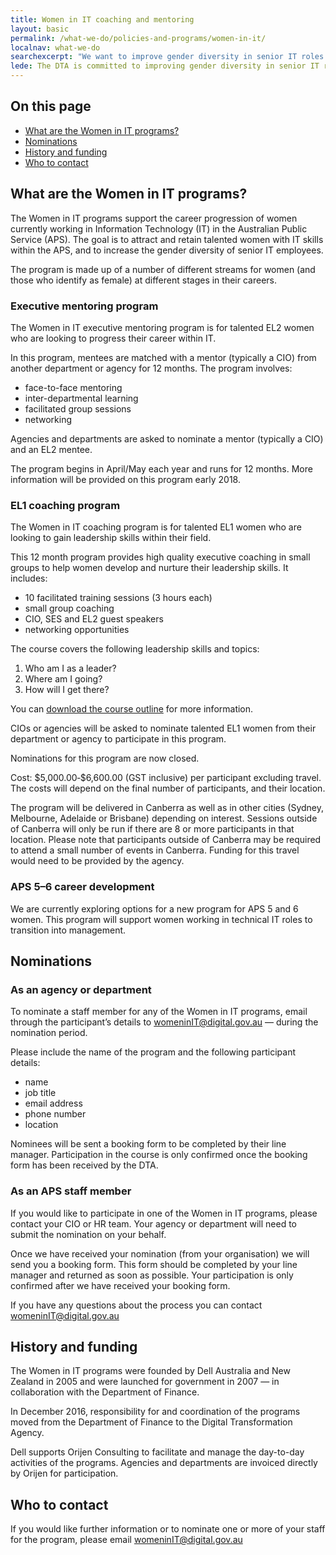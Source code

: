 ```yaml
---
title: Women in IT coaching and mentoring
layout: basic
permalink: /what-we-do/policies-and-programs/women-in-it/
localnav: what-we-do
searchexcerpt: "We want to improve gender diversity in senior IT roles within the Australian Public Service. Find out about the programs we offer for women in the APS."
lede: The DTA is committed to improving gender diversity in senior IT roles within the Australian Public Service. Find out about the coaching and mentoring programs currently on offer, and what we’re planning for the future.
---
```

<nav class="index-links">
  <h2>On this page</h2>
  <ul>
    <li>
      <a href="#What-are-the-Women-in-IT-programs">
        What are the Women in IT programs?
      </a>
    </li>
    <li>
      <a href="#Nominations">
        Nominations
      </a>
    </li>
    <li>
      <a href="#History-and-funding">
        History and funding
      </a>
    </li>
    <li>
      <a href="#Who-to-contact">
        Who to contact
      </a>
    </li>
  </ul>
</nav>

<h2 id="What-are-the-Women-in-IT-programs">What are the Women in IT programs?</h2>
<p>The Women in IT programs support the career progression of women currently working in Information Technology (IT) in the Australian Public Service (APS). The goal is to attract and retain talented women with IT skills within the APS, and to increase the gender diversity of senior IT employees. </p>

<p>The program is made up of a number of different streams for women (and those who identify as female) at different stages in their careers.</p>

<h3>Executive mentoring program</h3>
<p>The Women in IT executive mentoring program is for talented EL2 women who are looking to progress their career within IT.</p>

<p>In this program, mentees are matched with a mentor (typically a CIO) from another department or agency for 12 months. The program involves:</p>
<ul>
<li>face-to-face mentoring</li>
<li>inter-departmental learning</li>
<li>facilitated group sessions</li>
<li>networking</li>
</ul>
<p>Agencies and departments are asked to nominate a mentor (typically a CIO) and an EL2 mentee.</p>
<p>The program begins in April/May each year and runs for 12 months. More information will be provided on this program early 2018.</p>

<h3>EL1 coaching program</h3>
<p>The Women in IT coaching program is for talented EL1 women who are looking to gain leadership skills within their field.</p>
<p>This 12 month program provides high quality executive coaching in small groups to help women develop and nurture their leadership skills. It includes:</p>
<ul>
<li>10 facilitated training sessions (3 hours each)</li>
<li>small group coaching</li>
<li>CIO, SES and EL2 guest speakers</li>
<li>networking opportunities</li>
</ul>
<p>The course covers the following leadership skills and topics:</p>
<ol>
<li>Who am I as a leader?</li>
<li>Where am I going?</li>
<li>How will I get there?</li>
</ol>
<p>You can <a href="/files/DTA_women-in-IT-coaching-course-outline.pdf" download>download the course outline</a> for more information.</p>
<p>CIOs or agencies will be asked to nominate talented EL1 women from their department or agency to participate in this program.</p>
<p>Nominations for this program are now closed.</p>
<p>Cost: $5,000.00‑$6,600.00 (GST inclusive) per participant excluding travel. The costs will depend on the final number of participants, and their location.</p>
<p>The program will be delivered in Canberra as well as in other cities (Sydney, Melbourne, Adelaide or Brisbane) depending on interest. Sessions outside of Canberra will only be run if there are 8 or more participants in that location. Please note that participants outside of Canberra may be required to attend a small number of events in Canberra. Funding for this travel would need to be provided by the agency.</p>
<h3>APS 5&ndash;6 career development</h3>
<p>We are currently exploring options for a new program for APS 5 and 6 women. This program will support women working in technical IT roles to transition into management.</p>

<h2 id="Nominations">Nominations</h2>
<h3>As an agency or department</h3>
<p>To nominate a staff member for any of the Women in IT programs, email through the participant&rsquo;s details to <a href="mailto:womeninIT@digital.gov.au?Subject=Women%20in%20IT" target="_top">womeninIT@digital.gov.au</a> &mdash; during the nomination period.</p>
<p>Please include the name of the program and the following participant details:</p>
<ul>
<li>name</li>
<li>job title</li>
<li>email address</li>
<li>phone number</li>
<li>location</li>
</ul>
<p>Nominees will be sent a booking form to be completed by their line manager. Participation in the course is only confirmed once the booking form has been received by the DTA.</p>

<h3>As an APS staff member</h3>
<p>If you would like to participate in one of the Women in IT programs, please contact your CIO or HR team. Your agency or department will need to submit the nomination on your behalf.</p>
<p>Once we have received your nomination (from your organisation) we will send you a booking form. This form should be completed by your line manager and returned as soon as possible. Your participation is only confirmed after we have received your booking form.</p>
<p>If you have any questions about the process you can contact <a href="mailto:womeninIT@digital.gov.au?Subject=Women%20in%20IT" target="_top">womeninIT@digital.gov.au</a></p>

<h2 id="History-and-funding">History and funding</h2>
<p>The Women in IT programs were founded by Dell Australia and New Zealand in 2005 and were launched for government in 2007 &mdash; in collaboration with the Department of Finance.</p>
<p>In December 2016, responsibility for and coordination of the programs moved from the Department of Finance to the Digital Transformation Agency.</p>
<p>Dell supports Orijen Consulting to facilitate and manage the day-to-day activities of the programs. Agencies and departments are invoiced directly by Orijen for participation.</p>

<h2 id="Who-to-contact">Who to contact</h2>
<p>If you would like further information or to nominate one or more of your staff for the program, please email <a href="mailto:womeninIT@digital.gov.au?Subject=Women%20in%20IT" target="_top">womeninIT@digital.gov.au</a></p>

